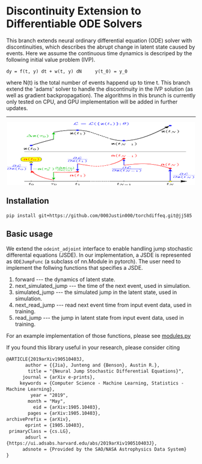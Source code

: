 # Discontinuity Extension to Differentiable ODE Solvers

This branch extends neural ordinary differential equation (ODE) solver with discontinuities, which describes the abrupt change in latent state caused by events. 
Here we assume the continuous time dynamics is descriped by the following initial value problem (IVP).
```
dy = f(t, y) dt + w(t, y) dN     y(t_0) = y_0
```
where N(t) is the total number of events happend up to time t. This branch extend the 'adams' solver to handle the discontinuity in the IVP solution (as well as gradient backpropagation).
The algorithms in this brunch is currently only tested on CPU, and GPU implementation will be added in further updates.

---

<p align="center">
  <img align="middle" src="./assets/njsde.png" alt="Jump ODE" width="500" height="168" />
</p>

## Installation
```
pip install git+https://github.com/000Justin000/torchdiffeq.git@jj585
```

## Basic usage
We extend the `odeint_adjoint` interface to enable handling jump stochastic differental equations (JSDE). In our implementation, a JSDE is 
represented as `ODEJumpFunc` (a subclass of nn.Module in pytorch). The user need to implement the follwing functions that specifies a JSDE.
1) forward --- the dynamics of latent state.
2) next_simulated_jump ---  the time of the next event, used in simulation.
3) simulated_jump --- the simulated jump in the latent state, used in simulation.
4) next_read_jump --- read next event time from input event data, used in training.
5) read_jump --- the jump in latent state from input event data, used in training.

For an example implementation of those functions, please see [modules.py](examples/modules.py)

If you found this library useful in your research, please consider citing
```
@ARTICLE{2019arXiv190510403J,
       author = {{Jia}, Junteng and {Benson}, Austin R.},
        title = "{Neural Jump Stochastic Differential Equations}",
      journal = {arXiv e-prints},
     keywords = {Computer Science - Machine Learning, Statistics - Machine Learning},
         year = "2019",
        month = "May",
          eid = {arXiv:1905.10403},
        pages = {arXiv:1905.10403},
archivePrefix = {arXiv},
       eprint = {1905.10403},
 primaryClass = {cs.LG},
       adsurl = {https://ui.adsabs.harvard.edu/abs/2019arXiv190510403J},
      adsnote = {Provided by the SAO/NASA Astrophysics Data System}
}
